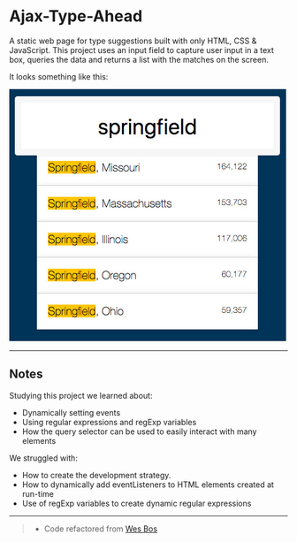 # Ajax-Type-Ahead

A static web page for type suggestions built with only HTML, CSS & JavaScript. This project uses an input field to capture user input in a text box, queries the data and returns a list with the matches on the screen.

It looks something like this:

[![look-ahead screen shot](./screenshot.jpg)](https://ferrycosv.github.io/Ajax-Type-Ahead/)

---

## Notes

Studying this project we learned about:

* Dynamically setting events
* Using regular expressions and regExp variables
* How the query selector can be used to easily interact with many elements


We struggled with:

* How to create the development strategy.
* How to dynamically add eventListeners to HTML elements created at run-time
* Use of regExp variables to create dynamic regular expressions

---

> * Code refactored from [Wes Bos](https://github.com/wesbos/JavaScript30/tree/master/06%20-%20Type%20Ahead)
